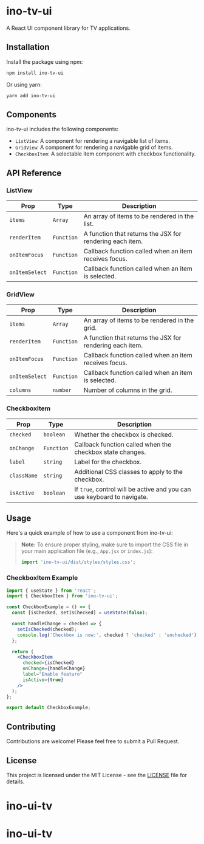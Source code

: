 # ino-tv-ui

A React UI component library for TV applications.

## Installation

Install the package using npm:

```bash
npm install ino-tv-ui
```

Or using yarn:

```bash
yarn add ino-tv-ui
```

## Components

ino-tv-ui includes the following components:

- `ListView`: A component for rendering a navigable list of items.
- `GridView`: A component for rendering a navigable grid of items.
- `CheckboxItem`: A selectable item component with checkbox functionality.

## API Reference

### ListView

| Prop           | Type       | Description                                              |
| -------------- | ---------- | -------------------------------------------------------- |
| `items`        | `Array`    | An array of items to be rendered in the list.            |
| `renderItem`   | `Function` | A function that returns the JSX for rendering each item. |
| `onItemFocus`  | `Function` | Callback function called when an item receives focus.    |
| `onItemSelect` | `Function` | Callback function called when an item is selected.       |

### GridView

| Prop           | Type       | Description                                              |
| -------------- | ---------- | -------------------------------------------------------- |
| `items`        | `Array`    | An array of items to be rendered in the grid.            |
| `renderItem`   | `Function` | A function that returns the JSX for rendering each item. |
| `onItemFocus`  | `Function` | Callback function called when an item receives focus.    |
| `onItemSelect` | `Function` | Callback function called when an item is selected.       |
| `columns`      | `number`   | Number of columns in the grid.                           |

### CheckboxItem

| Prop        | Type       | Description                                                             |
| ----------- | ---------- | ----------------------------------------------------------------------- |
| `checked`   | `boolean`  | Whether the checkbox is checked.                                        |
| `onChange`  | `Function` | Callback function called when the checkbox state changes.               |
| `label`     | `string`   | Label for the checkbox.                                                 |
| `className` | `string`   | Additional CSS classes to apply to the checkbox.                        |
| `isActive`  | `boolean`  | If `true`, control will be active and you can use keyboard to navigate. |

## Usage

Here's a quick example of how to use a component from ino-tv-ui:

> **Note:** To ensure proper styling, make sure to import the CSS file in your main application file (e.g., `App.jsx` or `index.js`):
>
> ```jsx
> import 'ino-tv-ui/dist/styles/styles.css';
> ```

### CheckboxItem Example

```jsx
import { useState } from 'react';
import { CheckboxItem } from 'ino-tv-ui';

const CheckboxExample = () => {
  const [isChecked, setIsChecked] = useState(false);

  const handleChange = checked => {
    setIsChecked(checked);
    console.log('Checkbox is now:', checked ? 'checked' : 'unchecked');
  };

  return (
    <CheckboxItem
      checked={isChecked}
      onChange={handleChange}
      label="Enable feature"
      isActive={true}
    />
  );
};

export default CheckboxExample;
```

## Contributing

Contributions are welcome! Please feel free to submit a Pull Request.

## License

This project is licensed under the MIT License - see the [LICENSE](LICENSE) file for details.
# ino-ui-tv
# ino-ui-tv
